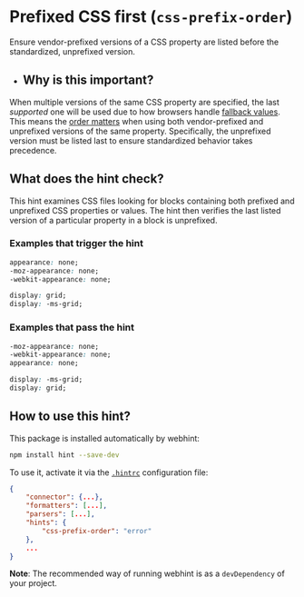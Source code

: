 # Prefixed CSS first (`css-prefix-order`)

Ensure vendor-prefixed versions of a CSS property are listed before the
standardized, unprefixed version.

- ## Why is this important?

When multiple versions of the same CSS property are specified, the last
*supported* one will be used due to how browsers handle
[fallback values][css-fallback]. This means the [order matters][css-order]
when using both vendor-prefixed and unprefixed versions of the same
property. Specifically, the unprefixed version must be listed last to ensure
standardized behavior takes precedence.

## What does the hint check?

This hint examines CSS files looking for blocks containing both prefixed
and unprefixed CSS properties or values. The hint then verifies the last
listed version of a particular property in a block is unprefixed.

### Examples that **trigger** the hint

```css
appearance: none;
-moz-appearance: none;
-webkit-appearance: none;
```

```css
display: grid;
display: -ms-grid;
```

### Examples that **pass** the hint

```css
-moz-appearance: none;
-webkit-appearance: none;
appearance: none;
```

```css
display: -ms-grid;
display: grid;
```

## How to use this hint?

This package is installed automatically by webhint:

```bash
npm install hint --save-dev
```

To use it, activate it via the [`.hintrc`][hintrc] configuration file:

```json
{
    "connector": {...},
    "formatters": [...],
    "parsers": [...],
    "hints": {
        "css-prefix-order": "error"
    },
    ...
}
```

**Note**: The recommended way of running webhint is as a `devDependency` of
your project.

<!-- Link labels: -->

[css-fallback]: https://www.w3.org/TR/css-2018/#partial
[css-order]: https://css-tricks.com/ordering-css3-properties/#article-header-id-0
[hintrc]: https://webhint.io/docs/user-guide/configuring-webhint/summary/
